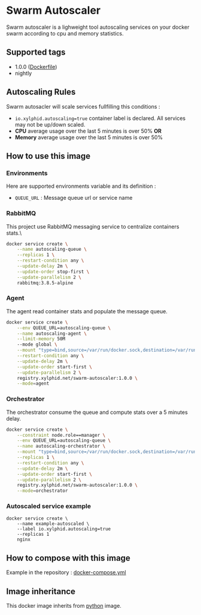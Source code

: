 # Swarm Autoscaler

Swarm autoscaler is a lighweight tool autoscaling services on your docker swarm according to cpu and memory statistics.

## Supported tags

- 1.0.0 ([Dockerfile](Dockerfile))
- nightly

## Autoscaling Rules

Swarm autosacler will scale services fullfilling this conditions :
- `io.xylphid.autoscaling=true` container label is declared. All services may not be up/down scaled.
- **CPU** average usage over the last 5 minutes is over 50% **OR**
- **Memory** average usage over the last 5 minutes is over 50%

## How to use this image

### Environments

Here are supported environments variable and its definition :
- `QUEUE_URL` : Message queue url or service name

### RabbitMQ

This project use RabbitMQ messaging service to centralize containers stats.\
```bash
docker service create \
    --name autoscaling-queue \
    --replicas 1 \
    --restart-condition any \
    --update-delay 2m \
    --update-order stop-first \
    --update-parallelism 2 \
    rabbitmq:3.8.5-alpine
```

### Agent

The agent read container stats and populate the message queue.
```bash
docker service create \
    --env QUEUE_URL=autoscaling-queue \
    --name autoscaling-agent \
    --limit-memory 50M
    --mode global \
    --mount "type=bind,source=/var/run/docker.sock,destination=/var/run/docker.sock" \
    --restart-condition any \
    --update-delay 2m \
    --update-order start-first \
    --update-parallelism 2 \
    registry.xylphid.net/swarm-autoscaler:1.0.0 \
    --mode=agent
```

### Orchestrator

The orchestrator consume the queue and compute stats over a 5 minutes delay.
```bash
docker service create \
    --constraint node.role==manager \
    --env QUEUE_URL=autoscaling-queue \
    --name autoscaling-orchestrator \
    --mount "type=bind,source=/var/run/docker.sock,destination=/var/run/docker.sock" \
    --replicas 1 \
    --restart-condition any \
    --update-delay 2m \
    --update-order start-first \
    --update-parallelism 2 \
    registry.xylphid.net/swarm-autoscaler:1.0.0 \
    --mode=orchestrator
```

### Autoscaled service example

```
docker service create \
    --name example-autoscaled \
    --label io.xylphid.autoscaling=true
    --replicas 1
    nginx
```

## How to compose with this image

Example in the repository : [docker-compose.yml](docker-compose.yml) 

## Image inheritance

This docker image inherits from [python](https://hub.docker.com/_/python/) image.